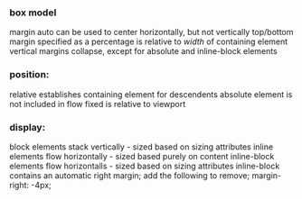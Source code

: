 ### box model
margin auto can be used to center horizontally, but not vertically
top/bottom margin specified as a percentage is relative to *width* of containing element
vertical margins collapse, except for absolute and inline-block elements

### position:
relative establishes containing element for descendents
absolute element is not included in flow
fixed is relative to viewport

### display:
block elements stack vertically - sized based on sizing attributes
inline elements flow horizontally - sized based purely on content
inline-block elements flow horizontalls - sized based on sizing attributes
inline-block contains an automatic right margin; add the following to remove;
    margin-right: -4px;
